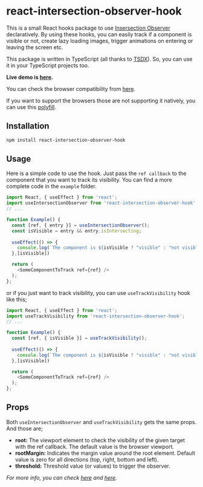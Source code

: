 # react-intersection-observer-hook

This is a small React hooks package to use [Insersection Observer](https://developer.mozilla.org/en-US/docs/Web/API/Intersection_Observer_API) declaratively. By using these hooks, you can easily track if a component is visible or not, create lazy loading images, trigger animations on entering or leaving the screen etc.

This package is written in TypeScript (all thanks to [TSDX](https://github.com/jaredpalmer/tsdx)). So, you can use it in your TypeScript projects too.

**Live demo is [here](https://onderonur.github.io/react-intersection-observer-hook).**

You can check the browser compatibility from [here](https://caniuse.com/#feat=intersectionobserver).

If you want to support the browsers those are not supporting it natively, you can use this [polyfill](https://www.npmjs.com/package/intersection-observer).

## Installation

```sh
npm install react-intersection-observer-hook
```

## Usage

Here is a simple code to use the hook. Just pass the `ref callback` to the component that you want to track its visibility. You can find a more complete code in the `example` folder.

```javascript
import React, { useEffect } from 'react';
import useIntersectionObserver from 'react-intersection-observer-hook';
// ...

function Example() {
  const [ref, { entry }] = useIntersectionObserver();
  const isVisible = entry && entry.isIntersecting;
  
  useEffect(() => {
    console.log(`The component is ${isVisible ? "visible" : "not visible"}.`)
  },[isVisible])

  return (
    <SomeComponentToTrack ref={ref} />
  );
};
```

or if you just want to track visibility, you can use `useTrackVisibility` hook like this;

```javascript
import React, { useEffect } from 'react';
import useTrackVisibility from 'react-intersection-observer-hook';
// ...

function Example() {
  const [ref, { isVisible }] = useTrackVisibility();
  
  useEffect(() => {
    console.log(`The component is ${isVisible ? "visible" : "not visible"}.`)
  },[isVisible])

  return (
    <SomeComponentToTrack ref={ref} />
  );
};
```

## Props

Both `useIntersectionObserver` and `useTrackVisibility` gets the same props. And those are;

- **root:** The viewport element to check the visibility of the given target with the ref callback. The default value is the browser viewport.
- **rootMargin:** Indicates the margin value around the root element. Default value is zero for all directions (top, right, bottom and left).
- **threshold:** Threshold value (or values) to trigger the observer.

*For more info, you can check [here](https://developers.google.com/web/updates/2016/04/intersectionobserver) and [here](https://developer.mozilla.org/en-US/docs/Web/API/Intersection_Observer_API).*
